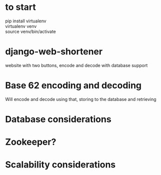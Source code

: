 # to start
pip install virtualenv  
virtualenv venv  
source venv/bin/activate  



# django-web-shortener
website with two buttons, encode and decode with database support


# Base 62 encoding and decoding  
Will encode and decode using that, storing to the database and retrieving


# Database considerations  



# Zookeeper?  



# Scalability considerations  
